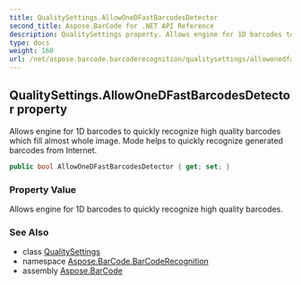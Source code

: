 ```yaml
---
title: QualitySettings.AllowOneDFastBarcodesDetector
second_title: Aspose.BarCode for .NET API Reference
description: QualitySettings property. Allows engine for 1D barcodes to quickly recognize high quality barcodes which fill almost whole image. Mode helps to quickly recognize generated barcodes from Internet
type: docs
weight: 160
url: /net/aspose.barcode.barcoderecognition/qualitysettings/allowonedfastbarcodesdetector/
---
```

## QualitySettings.AllowOneDFastBarcodesDetector property

Allows engine for 1D barcodes to quickly recognize high quality barcodes which fill almost whole image. Mode helps to quickly recognize generated barcodes from Internet.

```csharp
public bool AllowOneDFastBarcodesDetector { get; set; }
```

### Property Value

Allows engine for 1D barcodes to quickly recognize high quality barcodes.

### See Also

* class [QualitySettings](../)
* namespace [Aspose.BarCode.BarCodeRecognition](../../../aspose.barcode.barcoderecognition/)
* assembly [Aspose.BarCode](../../../)


